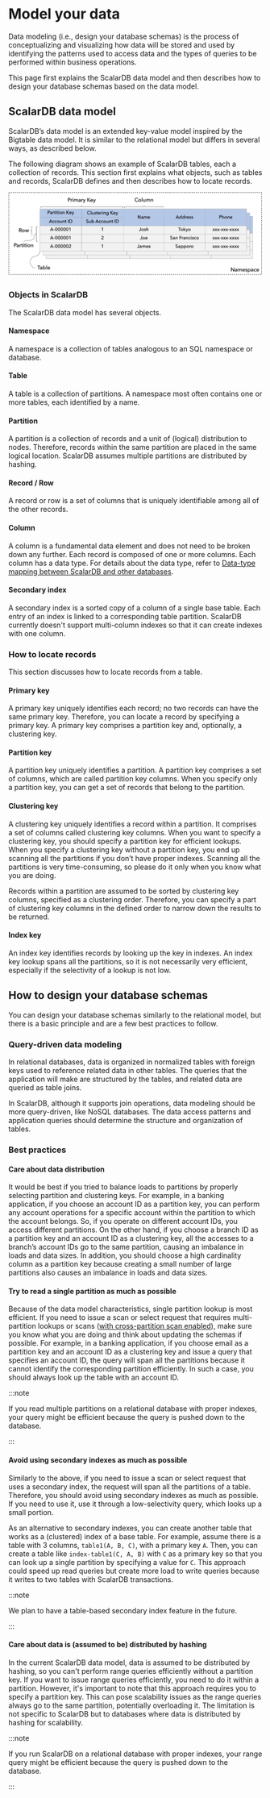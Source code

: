 # Model your data
Data modeling (i.e., design your database schemas) is the process of conceptualizing and visualizing how data will be stored and used by identifying the patterns used to access data and the types of queries to be performed within business operations. 

This page first explains the ScalarDB data model and then describes how to design your database schemas based on the data model.

## ScalarDB data model
ScalarDB’s data model is an extended key-value model inspired by the Bigtable data model. It is similar to the relational model but differs in several ways, as described below.

The following diagram shows an example of ScalarDB tables, each a collection of records. This section first explains what objects, such as tables and records, ScalarDB defines and then describes how to locate records.

![ScalarDB data model.](images/scalardb_data_model.png)

### Objects in ScalarDB
The ScalarDB data model has several objects.

#### Namespace
A namespace is a collection of tables analogous to an SQL namespace or database.

#### Table
A table is a collection of partitions. A namespace most often contains one or more tables, each identified by a name.

#### Partition
A partition is a collection of records and a unit of (logical) distribution to nodes. Therefore, records within the same partition are placed in the same logical location.
ScalarDB assumes multiple partitions are distributed by hashing.

#### Record / Row
A record or row is a set of columns that is uniquely identifiable among all of the other records.

#### Column
A column is a fundamental data element and does not need to be broken down any further. Each record is composed of one or more columns. Each column has a data type. For details about the data type, refer to [Data-type mapping between ScalarDB and other databases](https://scalardb.scalar-labs.com/docs/latest/schema-loader#data-type-mapping-between-scalardb-and-other-databases).

#### Secondary index
A secondary index is a sorted copy of a column of a single base table. Each entry of an index is linked to a corresponding table partition. ScalarDB currently doesn't support multi-column indexes so that it can create indexes with one column.

### How to locate records
This section discusses how to locate records from a table.

#### Primary key
A primary key uniquely identifies each record; no two records can have the same primary key. Therefore, you can locate a record by specifying a primary key. A primary key comprises a partition key and, optionally, a clustering key.

#### Partition key
A partition key uniquely identifies a partition. A partition key comprises a set of columns, which are called partition key columns. When you specify only a partition key, you can get a set of records that belong to the partition.

#### Clustering key
A clustering key uniquely identifies a record within a partition. It comprises a set of columns called clustering key columns. When you want to specify a clustering key, you should specify a partition key for efficient lookups. When you specify a clustering key without a partition key,
you end up scanning all the partitions if you don’t have proper indexes. Scanning all the partitions is very time-consuming, so please do it only when you know what you are doing.

Records within a partition are assumed to be sorted by clustering key columns, specified as a clustering order. Therefore, you can specify a part of clustering key columns in the defined order to narrow down the results to be returned. 

#### Index key
An index key identifies records by looking up the key in indexes. An index key lookup spans all the partitions, so it is not necessarily very efficient, especially if the selectivity of a lookup is not low.

## How to design your database schemas
You can design your database schemas similarly to the relational model, but there is a basic principle and are a few best practices to follow.

### Query-driven data modeling
In relational databases, data is organized in normalized tables with foreign keys used to reference related data in other tables. The queries that the application will make are structured by the tables, and related data are queried as table joins.

In ScalarDB, although it supports join operations, data modeling should be more query-driven, like NoSQL databases. The data access patterns and application queries should determine the structure and organization of tables.
### Best practices

#### Care about data distribution
It would be best if you tried to balance loads to partitions by properly selecting partition and clustering keys. For example, in a banking application, if you choose an account ID as a partition key, you can perform any account operations for a specific account within the partition to which the account belongs. So, if you operate on different account IDs, you access different partitions. On the other hand, if you choose a branch ID as a partition key and an account ID as a clustering key, all the accesses to a branch’s account IDs go to the same partition, causing an imbalance in loads and data sizes. In addition, you should choose a high cardinality column as a partition key because creating a small number of large partitions also causes an imbalance in loads and data sizes.

#### Try to read a single partition as much as possible
Because of the data model characteristics, single partition lookup is most efficient. If you need to issue a scan or select request that requires multi-partition lookups or scans ([with cross-partition scan enabled](https://scalardb.scalar-labs.com/docs/latest/configurations/#cross-partition-scan-configurations)), make sure you know what you are doing and think about updating the schemas if possible. For example, in a banking application, if you choose email as a partition key and an account ID as a clustering key and issue a query that specifies an account ID, the query will span all the partitions because it cannot identify the corresponding partition efficiently. In such a case, you should always look up the table with an account ID.

:::note

If you read multiple partitions on a relational database with proper indexes, your query might be efficient because the query is pushed down to the database. 

:::

#### Avoid using secondary indexes as much as possible

Similarly to the above, if you need to issue a scan or select request that uses a secondary index, the request will span all the partitions of a table. Therefore, you should avoid using secondary indexes as much as possible. If you need to use it, use it through a low-selectivity query, which looks up a small portion.

As an alternative to secondary indexes, you can create another table that works as a (clustered) index of a base table. For example, assume there is a table with 3 columns, `table1(A, B, C)`, with a primary key `A`. Then, you can create a table like `index-table1(C, A, B)` with `C` as a primary key so that you can look up a single partition by specifying a value for `C`.
This approach could speed up read queries but create more load to write queries because it writes to two tables with ScalarDB transactions.

:::note

We plan to have a table-based secondary index feature in the future.

:::

#### Care about data is (assumed to be) distributed by hashing

In the current ScalarDB data model, data is assumed to be distributed by hashing, so you can't perform range queries efficiently without a partition key.
If you want to issue range queries efficiently, you need to do it within a partition.
However, it's important to note that this approach requires you to specify a partition key. This can pose scalability issues as the range queries always go to the same partition, potentially overloading it.
The limitation is not specific to ScalarDB but to databases where data is distributed by hashing for scalability.

:::note

If you run ScalarDB on a relational database with proper indexes, your range query might be efficient because the query is pushed down to the database. 

:::

